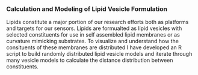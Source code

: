 ### Calculation and Modeling of Lipid Vesicle Formulation ###
Lipids constitute a major portion of our research efforts both as platforms and targets for our sensors. Lipids are formualted as lipid vesicles with selected constituents for use in self assembled lipid membranes or as curvature mimicking substrates. To visualize and understand how the consituents of these membranes are distributed I have developed an R script to build randomly distributed lipid vesicle models and iterate through many vesicle models to calculate the distance distribution between constituents.

<object data="../assets/GM1 Distribution.pdf" width="1000" height="1000" type='application/pdf'></object>
